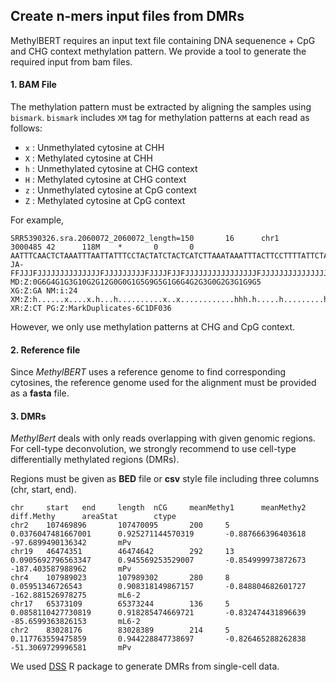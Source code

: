 ## Create n-mers input files from DMRs

MethylBERT requires an input text file containing DNA sequenence + CpG and CHG context methylation pattern. 
We provide a tool to generate the required input from bam files. 

#### 1. BAM File

The methylation pattern must be extracted by aligning the samples using `bismark`.
`bismark` includes `XM` tag for methylation patterns at each read as follows:

- `x` : Unmethylated cytosine at CHH
- `X` : Methylated cytosine at CHH
- `h` : Unmethylated cytosine at CHG context
- `H` : Methylated cytosine at CHG context 
- `z` : Unmethylated cytosine at CpG context
- `Z` : Methylated cytosine at CpG context

For example, 
```
SRR5390326.sra.2060072_2060072_length=150       16      chr1    3000485 42      118M    *       0       0 
AATTTCAACTCTAAATTTAATTATTTCCTACTATCTACTCATCTTAAATAAATTTACTTCCTTTTATTCTAAAACTTCTAAATTTACTATCAAACTACTAATATATACTCTAATTTCC  
JA-FFJJJFJJJJJJJJJJJJJJFJJJJJJJJJFJJJJFJJFJJJJJJJJJJJJJJJJFJJJJJJJJJJJJJJJFJJFJFJFJJJFJJJJJJJFJJAJJ<JJFFJAAJJJJFF<JJJJ  
MD:Z:0G6G4G1G3G10G2G12G0G0G1G5G9G5G1G6G4G2G3G0G2G3G1G9G5        XG:Z:GA NM:i:24 
XM:Z:h......x....x.h...h..........x..x............hhh.h.....h.........h.....h.h......h....h..x...xh..x...h.h.........h.....
XR:Z:CT PG:Z:MarkDuplicates-6C1DF036
```

However, we only use methylation patterns at CHG and CpG context.

#### 2. Reference file

Since _MethylBERT_ uses a reference genome to find corresponding cytosines, the reference genome used for the alignment must be provided as a __fasta__ file. 

#### 3. DMRs

_MethylBert_ deals with only reads overlapping with given genomic regions. For cell-type deconvolution, we strongly recommend to use cell-type differentially methylated regions (DMRs). 

Regions must be given as __BED__ file or __csv__ style file including three columns (chr, start, end). 

```
chr     start   end     length  nCG     meanMethy1      meanMethy2      diff.Methy      areaStat        ctype
chr2    107469896       107470095       200     5       0.0376047481667001      0.925271144570319       -0.887666396403618      -97.6899490136342       mPv
chr19   46474351        46474642        292     13      0.0905692796563347      0.945569253529007       -0.854999973872673      -187.403587988962       mPv
chr4    107989023       107989302       280     8       0.05951346726543        0.908318149867157       -0.848804682601727      -162.881526978275       mL6-2
chr17   65373109        65373244        136     5       0.0858110427730819      0.918285474669721       -0.832474431896639      -85.6599363826153       mL6-2
chr2    83028176        83028389        214     5       0.117763559475859       0.944228847738697       -0.826465288262838      -51.3069729996581       mPv
```
We used [DSS](https://bioconductor.org/packages/release/bioc/html/DSS.html) R package to generate DMRs from single-cell data.